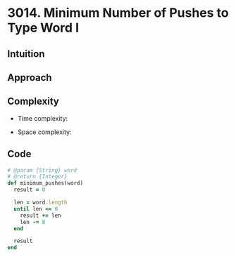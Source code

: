# 3014. Minimum Number of Pushes to Type Word I

## Intuition

## Approach
<!-- Describe your approach to solving the problem. -->

## Complexity

- Time complexity:
<!-- Add your time complexity here, e.g. $$O(n)$$ -->

- Space complexity:
<!-- Add your space complexity here, e.g. $$O(n)$$ -->

## Code

```ruby
# @param {String} word
# @return {Integer}
def minimum_pushes(word)
  result = 0

  len = word.length
  until len <= 0
    result += len
    len -= 8
  end

  result
end
```
